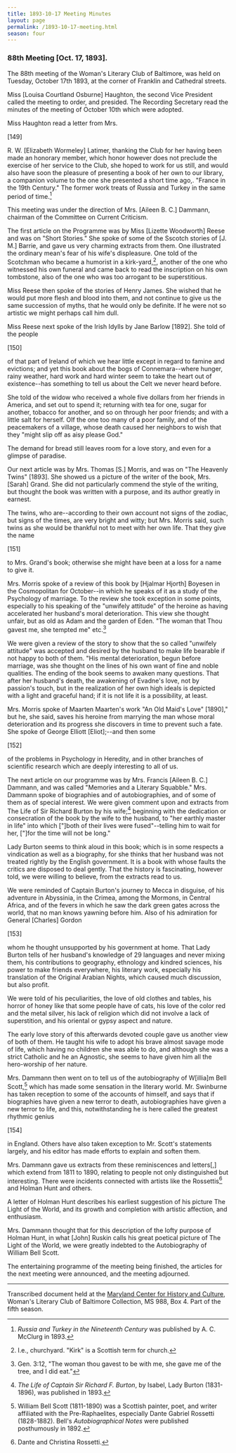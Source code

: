 ```yaml
---
title: 1893-10-17 Meeting Minutes
layout: page
permalink: /1893-10-17-meeting.html
season: four
---
```

### 88th Meeting [Oct. 17, 1893].

The 88th meeting of the Woman's Literary Club of Baltimore, was held on Tuesday, October 17th 1893, at the corner of Franklin and Cathedral streets.

Miss [Louisa Courtland Osburne] Haughton, the second Vice President called the meeting to order, and presided. The Recording Secretary read the minutes of the meeting of October 10th which were adopted.

Miss Haughton read a letter from Mrs.

[149]

R. W. [Elizabeth Wormeley] Latimer, thanking the Club for her having been made an honorary member, which honor however does not preclude the exercise of her service to the Club, she hoped to work for us still, and would also have soon the pleasure of presenting a book of her own to our library, a companion volume to the one she presented a short time ago,. "France in the 19th Century." The former work treats of Russia and Turkey in the same period of time.[^Latimer]

[^Latimer]: _Russia and Turkey in the Nineteenth Century_ was published by A. C. McClurg in 1893. 

This meeting was under the direction of Mrs. [Aileen B. C.] Dammann, chairman of the Committee on Current Criticism.

The first article on the Programme was by Miss [Lizette Woodworth] Reese and was on "Short Stories." She spoke of some of the Sscotch stories of [J. M.] Barrie, and gave us very charming extracts from them. One illustrated the ordinary mean's fear of his wife's displeasure. One told of the Scotchman who became a humorist in a kirk-yard,[^kirk], another of the one who witnessed his own funeral and came back to read the inscription on his own tombstone, also of the one who was too arrogant to be superstitious.

[^kirk]: I.e., churchyard. "Kirk" is a Scottish term for church.

Miss Reese then spoke of the stories of Henry James. She wished that he would put more flesh and blood into them, and not continue to give us the same succession of myths, that he would only be definite. If he were not so artistic we might perhaps call him dull.

Miss Reese next spoke of the Irish Idylls by Jane Barlow [1892]. She told of the people

[150]

of that part of Ireland of which we hear little except in regard to famine and evictions; and yet this book about the bogs of Connemara--where hunger, rainy weather, hard work and hard winter seem to take the heart out of existence--has something to tell us about the Celt we never heard before.

She told of the widow who received a whole five dollars from her friends in America, and set out to spend it; returning with tea for one, sugar for another, tobacco for another, and so on through her poor friends; and with a little salt for herself. OIf the one too many of a poor family, and of the peacemakers of a village, whose death caused her neighbors to wish that they "might slip off as aisy please God."

The demand for bread still leaves room for a love story, and even for a glimpse of paradise.

Our next article was by Mrs. Thomas [S.] Morris, and was on "The Heavenly Twins" [1893]. She showed us a picture of the writer of the book, Mrs. [Sarah] Grand. She did not particularly commend the style of the writing, but thought the book was written with a purpose, and its author greatly in earnest.

The twins, who are--according to their own account not signs of the zodiac, but signs of the times, are very bright and witty; but Mrs. Morris said, such twins as she would be thankful not to meet with her own life. That they give the name

[151]

to Mrs. Grand's book; otherwise she might have been at a loss for a name to give it.

Mrs. Morris spoke of a review of this book by [Hjalmar Hjorth] Boyesen in the Cosmopolitan for October--in which he speaks of it as a study of the Psychology of marriage. To the review she took exception in some points, especially to his speaking of the "unwifely attitude" of the heroine as having accelerated her husband's moral deterioration. This view she thought unfair, but as old as Adam and the garden of Eden. "The woman that Thou gavest me, she tempted me" etc.[^tempter]

[^tempter]: Gen. 3:12, "The woman thou gavest to be with me, she gave me of the tree, and I did eat."

We were given a review of the story to show that the so called "unwifely attitude" was accepted and desired by the husband to make life bearable if not happy to both of them. "His mental deterioration, begun before marriage, was she thought on the lines of his own want of fine and noble qualities. The ending of the book seems to awaken many questions. That after her husband's death, the awakening of Evadne's love, not by passion's touch, but in the realization of her own high ideals is depicted with a light and graceful hand; if it is not life it is a possibility, at least.

Mrs. Morris spoke of Maarten Maarten's work "An Old Maid's Love" [1890]," but he, she said, saves his heroine from marrying the man whose moral deterioration and its progress she discovers in time to prevent such a fate. She spoke of George Elliott [Eliot];--and then some

[152]

of the problems in Psychology in Heredity, and in other branches of scientific research which are deeply interesting to all of us.

The next article on our programme was by Mrs. Francis [Aileen B. C.] Dammann, and was called "Memories and a Literary Squabble." Mrs. Dammann spoke of biographies and of autobiographies, and of some of them as of special interest. We were given comment upon and extracts from The Life of Sir Richard Burton by his wife;[^Burton] beginning with the dedication or consecration of the book by the wife to the husband, to "her earthly master in life" into which ["]both of their lives were fused"--telling him to wait for her, ["]for the time will not be long."

[^Burton]: _The Life of Captain Sir Richard F. Burton_, by Isabel, Lady Burton (1831-1896), was published in 1893.

Lady Burton seems to think aloud in this book; which is in some respects a vindication as well as a biography, for she thinks that her husband was not treated rightly by the English government. It is a book with whose faults the critics are disposed to deal gently. That the history is fascinating, however told, we were willing to believe, from the extracts read to us.

We were reminded of Captain Burton's journey to Mecca in disguise, of his adventure in Abyssinia, in the Crimea, among the Mormons, in Central Africa, and of the fevers in which he saw the dark green gates across the world, that no man knows yawning before him. Also of his admiration for General [Charles] Gordon

[153]

whom he thought unsupported by his government at home. That Lady Burton tells of her husband's knowledge of 29 languages and never mixing them, his contributions to geography, ethnology and kindred sciences, his power to make friends everywhere, his literary work, especially his translation of the Original Arabian Nights, which caused much discussion, but also profit.

We were told of his peculiarities, the love of old clothes and tables, his horror of honey like that some people have of cats, his love of the color red and the metal silver, his lack of religion which did not involve a lack of superstition, and his oriental or gypsy aspect and nature.

The early love story of this afterwards devoted couple gave us another view of both of them. He taught his wife to adopt his brave almost savage mode of life, which having no children she was able to do, and although she was a strict Catholic and he an Agnostic, she seems to have given him all the hero-worship of her nature.

Mrs. Dammann then went on to tell us of the autobiography of W[illia]m Bell Scott,[^Scott] which has made some sensation in the literary world. Mr. Swinburne has taken reception to some of the accounts of himself, and says that if biographies have given a new terror to death, autobiographies have given a new terror to life, and this, notwithstanding he is here called the greatest rhythmic genius

[^Scott]: William Bell Scott (1811-1890) was a Scottish painter, poet, and writer affiliated with the Pre-Raphaelites, especially Dante Gabriel Rossetti (1828-1882). Bell's _Autobiographical Notes_ were published posthumously in 1892.

[154]

in England. Others have also taken exception to Mr. Scott's statements largely, and his editor has made efforts to explain and soften them.

Mrs. Dammann gave us extracts from these reminiscences and letters[,] which extend from 1811 to 1890, relating to people not only distinguished but interesting. There were incidents connected with artists like the Rossettis[^Rossettis] and Holman Hunt and others.

[^Rossettis]: Dante and Christina Rossetti.

A letter of Holman Hunt describes his earliest suggestion of his picture The Light of the World, and its growth and completion with artistic affection, and enthusiasm.

Mrs. Dammann thought that for this description of the lofty purpose of Holman Hunt, in what [John] Ruskin calls his great poetical picture of The Light of the World, we were greatly indebted to the Autobiography of William Bell Scott.

The entertaining programme of the meeting being finished, the articles for the next meeting were announced, and the meeting adjourned.
<hr>

Transcribed document held at the [Maryland Center for History and Culture](http://mdhs.org/), Woman's Literary Club of Baltimore Collection, MS 988, Box 4. Part of the fifth season.